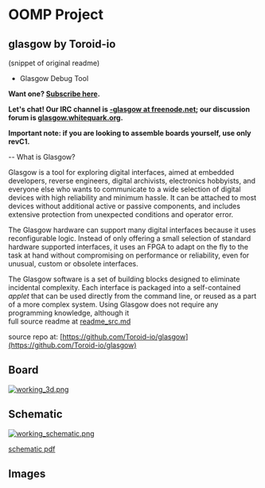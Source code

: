 # OOMP Project  
## glasgow  by Toroid-io  
  
(snippet of original readme)  
  
- Glasgow Debug Tool  
  
**Want one? [Subscribe here](https://mailchi.mp/44980ff6f0ab/glasgow-announcements).**  
  
**Let's chat! Our IRC channel is [-glasgow at freenode.net](https://webchat.freenode.net/?channels=glasgow); our discussion forum is [glasgow.whitequark.org](https://glasgow.whitequark.org/).**  
  
**Important note: if you are looking to assemble boards yourself, use only revC1.**  
  
-- What is Glasgow?  
  
Glasgow is a tool for exploring digital interfaces, aimed at embedded developers, reverse engineers, digital archivists, electronics hobbyists, and everyone else who wants to communicate to a wide selection of digital devices with high reliability and minimum hassle. It can be attached to most devices without additional active or passive components, and includes extensive protection from unexpected conditions and operator error.  
  
The Glasgow hardware can support many digital interfaces because it uses reconfigurable logic. Instead of only offering a small selection of standard hardware supported interfaces, it uses an FPGA to adapt on the fly to the task at hand without compromising on performance or reliability, even for unusual, custom or obsolete interfaces.  
  
The Glasgow software is a set of building blocks designed to eliminate incidental complexity. Each interface is packaged into a self-contained *applet* that can be used directly from the command line, or reused as a part of a more complex system. Using Glasgow does not require any programming knowledge, although it  
  full source readme at [readme_src.md](readme_src.md)  
  
source repo at: [https://github.com/Toroid-io/glasgow](https://github.com/Toroid-io/glasgow)  
## Board  
  
[![working_3d.png](working_3d_600.png)](working_3d.png)  
## Schematic  
  
[![working_schematic.png](working_schematic_600.png)](working_schematic.png)  
  
[schematic pdf](working_schematic.pdf)  
## Images  
